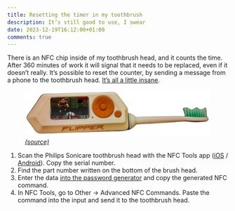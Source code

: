 ```yaml
---
title: Resetting the timer in my toothbrush 
description: It’s still good to use, I swear
date: 2023-12-19T16:12:00+01:00
comments: true
---
```

There is an NFC chip inside of my toothbrush head, and it counts the time. After 360 minutes of work it will signal that it needs to be replaced, even if it doesn’t really. It’s possible to reset the counter, by sending a message from a phone to the toothbrush head. [It’s all a little insane](https://kuenzi.dev/toothbrush/).

<figure>
  <img src="doom.png" alt="Flipper Zero with Doom and a Sonicare toothbrush head" />
  <figcaption><i><a href="https://mastodon.social/@MissInformation@chaos.social/111907173465719782">(source)</a></i></figcaption>
</figure>

1. Scan the Philips Sonicare toothbrush head with the NFC Tools app ([iOS](https://apps.apple.com/pl/app/nfc-tools/id1252962749) / [Android](https://play.google.com/store/apps/details?id=com.wakdev.wdnfc)). Copy the serial number.
2. Find the part number written on the bottom of the brush head.
3. Enter the data [into the password generator](https://nicjes.github.io/SonicareGenerator/) and copy the generated NFC command.
4. In NFC Tools, go to Other → Advanced NFC Commands. Paste the command into the input and send it to the toothbrush head. 